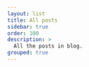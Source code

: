 ```yaml
---
layout: list
title: All posts
sidebar: true
order: 100
description: >
  All the posts in blog.
grouped: true
---
```

